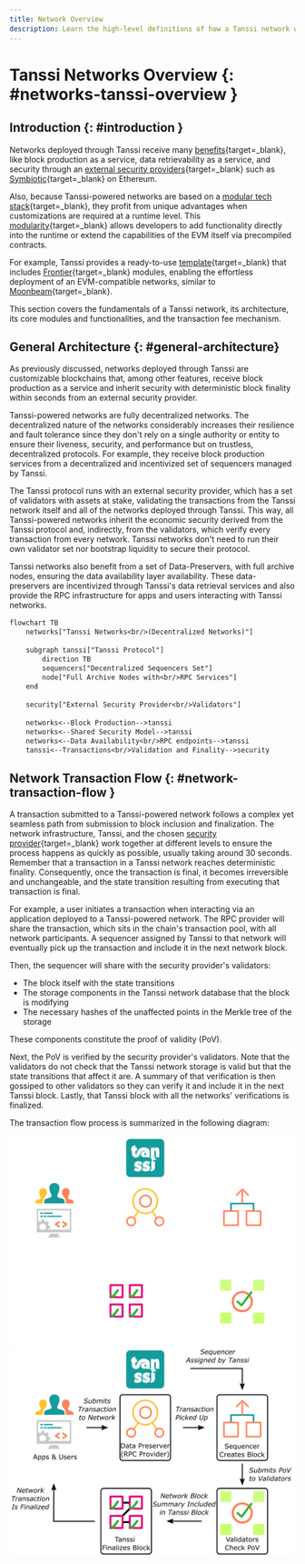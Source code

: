 ```yaml
---
title: Network Overview
description: Learn the high-level definitions of how a Tanssi network works, its architecture, and its block production as a service mechanism with deterministic finality.
---
```


# Tanssi Networks Overview {: #networks-tanssi-overview }

## Introduction {: #introduction }

Networks deployed through Tanssi receive many [benefits](/learn/tanssi/overview/#what-tanssi-provides){target=\_blank}, like block production as a service, data retrievability as a service, and security through an [external security providers](/learn/tanssi/external-security-providers/){target=\_blank} such as [Symbiotic](https://symbiotic.fi/){target=\_blank} on Ethereum.

Also, because Tanssi-powered networks are based on a [modular tech stack](/learn/framework/){target=\_blank}, they profit from unique advantages when customizations are required at a runtime level. This [modularity](/learn/framework/modules/){target=\_blank} allows developers to add functionality directly into the runtime or extend the capabilities of the EVM itself via precompiled contracts.

For example, Tanssi provides a ready-to-use [template](/learn/tanssi/included-templates/#baseline-evm-template){target=\_blank} that includes [Frontier](https://github.com/paritytech/frontier){target=\_blank} modules, enabling the effortless deployment of an EVM-compatible networks, similar to [Moonbeam](https://moonbeam.network){target=\_blank}.

This section covers the fundamentals of a Tanssi network, its architecture, its core modules and functionalities, and the transaction fee mechanism.

## General Architecture {: #general-architecture}

As previously discussed, networks deployed through Tanssi are customizable blockchains that, among other features, receive block production as a service and inherit security with deterministic block finality within seconds from an external security provider. 

Tanssi-powered networks are fully decentralized networks. The decentralized nature of the networks considerably increases their resilience and fault tolerance since they don't rely on a single authority or entity to ensure their liveness, security, and performance but on trustless, decentralized protocols. For example, they receive block production services from a decentralized and incentivized set of sequencers managed by Tanssi.

The Tanssi protocol runs with an external security provider, which has a set of validators with assets at stake, validating the transactions from the Tanssi network itself and all of the networks deployed through Tanssi. This way, all Tanssi-powered networks inherit the economic security derived from the Tanssi protocol and, indirectly, from the validators, which verify every transaction from every network. Tanssi networks don't need to run their own validator set nor bootstrap liquidity to secure their protocol.

Tanssi networks also benefit from a set of Data-Preservers, with full archive nodes, ensuring the data availability layer availability. These data-preservers are incentivized through Tanssi's data retrieval services and also provide the RPC infrastructure for apps and users interacting with Tanssi networks.

```mermaid
flowchart TB
    networks["Tanssi Networks<br/>(Decentralized Networks)"]

    subgraph tanssi["Tanssi Protocol"]
        direction TB
        sequencers["Decentralized Sequencers Set"]
        node["Full Archive Nodes with<br/>RPC Services"]
    end

    security["External Security Provider<br/>Validators"]
    
    networks<--Block Production-->tanssi
    networks<--Shared Security Model-->tanssi
    networks<--Data Availability<br/>RPC endpoints-->tanssi
    tanssi<--Transactions<br/>Validation and Finality-->security
```

## Network Transaction Flow {: #network-transaction-flow }

A transaction submitted to a Tanssi-powered network follows a complex yet seamless path from submission to block inclusion and finalization. The network infrastructure, Tanssi, and the chosen [security provider](/learn/tanssi/external-security-providers/){target=\_blank} work together at different levels to ensure the process happens as quickly as possible, usually taking around 30 seconds. Remember that a transaction in a Tanssi network reaches deterministic finality. Consequently, once the transaction is final, it becomes irreversible and unchangeable, and the state transition resulting from executing that transaction is final.

For example, a user initiates a transaction when interacting via an application deployed to a Tanssi-powered network. The RPC provider will share the transaction, which sits in the chain's transaction pool, with all network participants. A sequencer assigned by Tanssi to that network will eventually pick up the transaction and include it in the next network block.

Then, the sequencer will share with the security provider's validators:

- The block itself with the state transitions
- The storage components in the Tanssi network database that the block is modifying
- The necessary hashes of the unaffected points in the Merkle tree of the storage

These components constitute the proof of validity (PoV).

Next, the PoV is verified by the security provider's validators. Note that the validators do not check that the Tanssi network storage is valid but that the state transitions that affect it are. A summary of that verification is then gossiped to other validators so they can verify it and include it in the next Tanssi block. Lastly, that Tanssi block with all the networks' verifications is finalized.

The transaction flow process is summarized in the following diagram:

![Path of a Tanssi Network Block in Tanssi](/images/learn/decentralized-networks/overview/dark-overview-1.webp#only-dark)
![Path of a Tanssi Network Block in Tanssi](/images/learn/decentralized-networks/overview/light-overview-1.webp#only-light)


